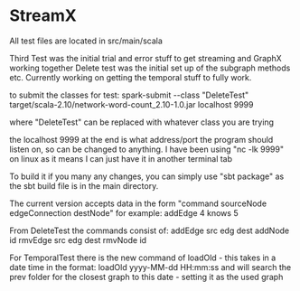 # StreamX
All test files are located in src/main/scala

Third Test was the initial trial and error stuff to get streaming and GraphX working together
Delete test was the initial set up of the subgraph methods etc. 
Currently working on getting the temporal stuff to fully work.

to submit the classes for test:
spark-submit --class "DeleteTest" target/scala-2.10/network-word-count_2.10-1.0.jar localhost 9999

where "DeleteTest" can be replaced with whatever class you are trying

the localhost 9999 at the end is what address/port the program should listen on, so can be changed to anything.
I have been using "nc -lk 9999" on linux as it means I can just have it in another terminal tab 

To build it if you many any changes, you can simply use "sbt package" as the sbt build file
is in the main directory.

The current version accepts data in the form "command sourceNode edgeConnection destNode" for example:
addEdge 4 knows 5

From DeleteTest the commands consist of:
addEdge src edg dest
addNode id
rmvEdge src edg dest
rmvNode id

For TemporalTest there is the new command of loadOld -
this takes in a date time in the format:
loadOld yyyy-MM-dd HH:mm:ss
and will search the prev folder for the closest graph to this date - setting it as the used graph

